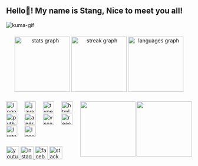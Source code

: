 <h2 align="left"> Hello👋! My name is Stang, Nice to meet you all! </h2>

<p align="left"> <img src="https://komarev.com/ghpvc/?username=kuma-gif&label=Profile%20views&color=0e75b6&style=flat" alt="kuma-gif" /> </p>

###

<div align="center">
  <img src="https://github-readme-stats.vercel.app/api?username=kuma-gif&hide_title=false&hide_rank=false&show_icons=true&include_all_commits=true&count_private=true&disable_animations=false&theme=dracula&locale=en&hide_border=false" height="150" alt="stats graph"  />
  <img src="https://streak-stats.demolab.com?user=kuma-gif&locale=en&mode=daily&theme=dracula&hide_border=false&border_radius=5" height="150" alt="streak graph"  />
  <img src="https://github-readme-stats.vercel.app/api/top-langs?username=kuma-gif&locale=en&hide_title=false&layout=compact&card_width=320&langs_count=5&theme=dracula&hide_border=false" height="150" alt="languages graph"  />

</div>

###

<img align="right" height="150" src="https://media2.giphy.com/media/sU52WdA9m6znPeq8kH/giphy.gif?cid=ecf05e471e43nhkwfw41rxnji236tgjhyvoapuzll767bkyo&ep=v1_gifs_search&rid=giphy.gif&ct=g"  />
 <img align="right" height="150" src="https://media2.giphy.com/media/sU52WdA9m6znPeq8kH/giphy.gif?cid=ecf05e471e43nhkwfw41rxnji236tgjhyvoapuzll767bkyo&ep=v1_gifs_search&rid=giphy.gif&ct=g](https://adaymagazine.com/wp-content/uploads/2019/05/21.gif"  />


###

<div align="left">
  <img src="https://cdn.jsdelivr.net/gh/devicons/devicon/icons/java/java-original.svg" height="30" alt="logo" />
  <img width="12" />
  <img src="https://cdn.jsdelivr.net/gh/devicons/devicon/icons/javascript/javascript-original.svg" height="30" alt="javascript logo"  />
  <img width="12" />
  <img src="https://cdn.jsdelivr.net/gh/devicons/devicon/icons/typescript/typescript-original.svg" height="30" alt="typescript logo"  />
  <img width="12" />
  <img src="https://cdn.jsdelivr.net/gh/devicons/devicon/icons/html5/html5-original.svg" height="30" alt="html5 logo"  />
  <img width="12" />
  <img src="https://cdn.jsdelivr.net/gh/devicons/devicon/icons/python/python-original.svg" height="30" alt="python logo"  />
  <img width="12" />
  <img src="https://cdn.jsdelivr.net/gh/devicons/devicon/icons/androidstudio/androidstudio-original.svg" height="30" alt="androidstudio logo"  />
  <img width="12" />
  <img src="https://cdn.jsdelivr.net/gh/devicons/devicon/icons/vscode/vscode-original.svg" height="30" alt="vscode logo"  />
  <img width="12" />
  <img src="https://cdn.jsdelivr.net/gh/devicons/devicon/icons/react/react-original.svg" height="30" alt="react logo"  />
  <img width="12" />
   <img src="https://cdn.jsdelivr.net/gh/devicons/devicon/icons/c/c-original.svg" height="30" alt="logo" />
  <img width="12" />
   <img src="https://cdn.jsdelivr.net/gh/devicons/devicon/icons/ruby/ruby-original.svg" height="30" alt="logo" />
  <img width="12" />
</div>

###

<div align="left">
  <a href="https://www.youtube.com/channel/UCzlQbQugMokfpdD5lZHMQ9A" targrt="_blank">
  <img src="https://img.shields.io/static/v1?message=Youtube&logo=youtube&label=&color=FF0000&logoColor=white&labelColor=&style=for-the-badge" height="35" alt="youtube logo"  />
  
  <a href="https://www.instagram.com/stxng_kxmx/" target="_blank">
    <img src="https://img.shields.io/static/v1?message=Instagram&logo=instagram&label=&color=E4405F&logoColor=white&labelColor=&style=for-the-badge" height="35" alt="instagram logo"  />
  </a>
  <a href="https://www.facebook.com/saharat.st.37" target="_blank">
    <img src="https://img.shields.io/static/v1?message=Facebook&logo=facebook&label=&color=1877F2&logoColor=white&labelColor=&style=for-the-badge" height="35" alt="facebook logo"  />
  </a>
  <a href="https://stackoverflow.com/users/21753394/%e0%b8%aa%e0%b8%ab%e0%b8%a3%e0%b8%b1%e0%b8%96-%e0%b8%a1%e0%b8%b2%e0%b8%84%e0%b9%89%e0%b8%b2%e0%b8%9a" target="_blank">
    <img src="https://img.shields.io/static/v1?message=Stackoverflow&logo=stackoverflow&label=&color=FE7A16&logoColor=white&labelColor=&style=for-the-badge" height="35" alt="stackoverflow logo"  />
  </a>
</div>

###

<br clear="both">

